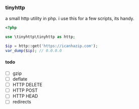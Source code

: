 ### tinyhttp

a small http utility in php. i use this for a few scripts, its handy.

```php
<?php

use \tinyhttp\tinyhttp as http;

$ip = http::get('https://icanhazip.com');
var_dump($ip); // 0.0.0.0

```

#### todo
- [ ] gzip
- [ ] deflate
- [ ] HTTP DELETE
- [ ] HTTP POST
- [ ] HTTP HEAD
- [ ] redirects